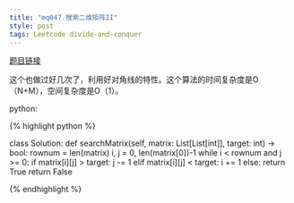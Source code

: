 ```yaml
---
title: "mq047.搜索二维矩阵II"
style: post
tags: Leetcode divide-and-conquer
---
```


[题目链接](https://leetcode-cn.com/problems/search-a-2d-matrix-ii/)

这个也做过好几次了，利用好对角线的特性。这个算法的时间复杂度是O（N+M），空间复杂度是O（1）。

python:

{% highlight python %}

class Solution:
    def searchMatrix(self, matrix: List[List[int]], target: int) -> bool:
        rownum = len(matrix)
        i, j = 0, len(matrix[0])-1
        while i < rownum and j >= 0:
            if matrix[i][j] > target:
                j -= 1
            elif matrix[i][j] < target:
                i += 1
            else:
                return True
        return False

{% endhighlight %}
